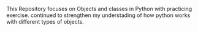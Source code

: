 This Repository focuses on Objects and classes in Python with practicing exercise.
continued to strengthen my understading of how python works with different types of objects.
